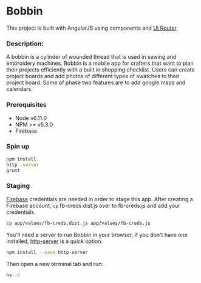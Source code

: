 # Bobbin

This project is built with AngularJS using components and [UI Router](https://github.com/angular-ui/ui-router).


### Description:
A bobbin is a cylinder of wounded thread that is used in sewing and embroidery machines. Bobbin is a mobile app for crafters that want to plan their projects efficiently with a built in shopping checklist. Users can create project boards and add photos of different types of swatches to their project board. Some of phase two features are to add google maps and calendars.

### Prerequisites
- Node v6.11.0
- NPM >= v5.3.0
- Firebase

### Spin up
```bash
npm install
http -server
grunt
```
### Staging
[Firebase](https://firebase.google.com/) credentials are needed in order to stage this app. After creating a Firebase account, `cp` fb-creds.dist.js over to fb-creds.js and add your credentials.

```bash
cp app/values/fb-creds.dist.js app/values/fb-creds.js
```

You'll need a server to run Bobbin in your browser, if you don't have one installed, [http-server](https://www.npmjs.com/package/http-server) is a quick option.

```bash
npm install --save http-server
```
Then open a new terminal tab and run:

```bash
hs -o
